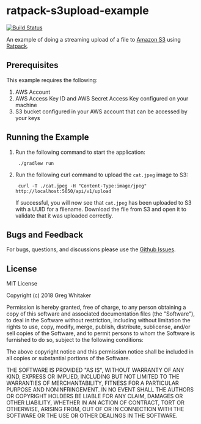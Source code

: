 # ratpack-s3upload-example
[![Build Status](https://travis-ci.org/gregwhitaker/ratpack-s3upload-example.svg?branch=master)](https://travis-ci.org/gregwhitaker/ratpack-s3upload-example)

An example of doing a streaming upload of a file to [Amazon S3](https://aws.amazon.com/s3/) using [Ratpack](https://ratpack.io).

## Prerequisites
This example requires the following:

1. AWS Account
2. AWS Access Key ID and AWS Secret Access Key configured on your machine
3. S3 bucket configured in your AWS account that can be accessed by your keys

## Running the Example

1. Run the following command to start the application:

        ./gradlew run

2. Run the following curl command to upload the `cat.jpeg` image to S3:

        curl -T ./cat.jpeg -H "Content-Type:image/jpeg" http://localhost:5050/api/v1/upload
        
    If successful, you will now see that `cat.jpeg` has been uploaded to S3 with a UUID for a filename. Download the file from S3 and
    open it to validate that it was uploaded correctly.

## Bugs and Feedback
For bugs, questions, and discussions please use the [Github Issues](https://github.com/gregwhitaker/ratpack-s3upload-example/issues).

## License
MIT License

Copyright (c) 2018 Greg Whitaker

Permission is hereby granted, free of charge, to any person obtaining a copy
of this software and associated documentation files (the "Software"), to deal
in the Software without restriction, including without limitation the rights
to use, copy, modify, merge, publish, distribute, sublicense, and/or sell
copies of the Software, and to permit persons to whom the Software is
furnished to do so, subject to the following conditions:

The above copyright notice and this permission notice shall be included in all
copies or substantial portions of the Software.

THE SOFTWARE IS PROVIDED "AS IS", WITHOUT WARRANTY OF ANY KIND, EXPRESS OR
IMPLIED, INCLUDING BUT NOT LIMITED TO THE WARRANTIES OF MERCHANTABILITY,
FITNESS FOR A PARTICULAR PURPOSE AND NONINFRINGEMENT. IN NO EVENT SHALL THE
AUTHORS OR COPYRIGHT HOLDERS BE LIABLE FOR ANY CLAIM, DAMAGES OR OTHER
LIABILITY, WHETHER IN AN ACTION OF CONTRACT, TORT OR OTHERWISE, ARISING FROM,
OUT OF OR IN CONNECTION WITH THE SOFTWARE OR THE USE OR OTHER DEALINGS IN THE
SOFTWARE.